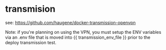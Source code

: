 # transmision
see: https://github.com/haugene/docker-transmission-openvpn

Note: if you're planning on using the VPN, you must setup the ENV variables via an .env file that
is moved into {{ transmission_env_file }} prior to the deploy transmission test.